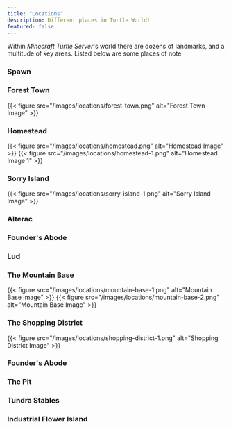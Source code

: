 ```yaml
---
title: "Locations"
description: Different places in Turtle World!
featured: false
---
```


Within *Minecraft Turtle Server*'s world there are dozens of landmarks, and a multitude of key areas. Listed below are some places of note


### Spawn

<!--insert description-->

### Forest Town

{{< figure src="/images/locations/forest-town.png" alt="Forest Town Image" >}}

### Homestead

{{< figure src="/images/locations/homestead.png" alt="Homestead Image" >}}
{{< figure src="/images/locations/homestead-1.png" alt="Homestead Image 1" >}}

### Sorry Island

{{< figure src="/images/locations/sorry-island-1.png" alt="Sorry Island Image" >}}

### Alterac

<!--insert description-->

### Founder's Abode

<!--insert description-->

### Lud

<!--insert description-->

### The Mountain Base

{{< figure src="/images/locations/mountain-base-1.png" alt="Mountain Base Image" >}}
{{< figure src="/images/locations/mountain-base-2.png" alt="Mountain Base Image" >}}

### The Shopping District

{{< figure src="/images/locations/shopping-district-1.png" alt="Shopping District Image" >}}

### Founder's Abode

<!--insert description-->

### The Pit

<!--insert description-->

### Tundra Stables

<!--insert description-->

### Industrial Flower Island

<!--insert description-->
